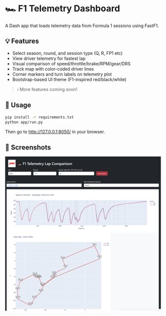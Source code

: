 # 🏎️ F1 Telemetry Dashboard

A Dash app that loads telemetry data from Formula 1 sessions using FastF1.

## 💡 Features
- Select season, round, and session type (Q, R, FP1 etc)
- View driver telemetry for fastest lap
- Visual comparison of speed/throttle/brake/RPM/gear/DRS
- Track map with color-coded driver lines
- Corner markers and turn labels on telemetry plot
- Bootstrap-based UI theme (F1-inspired red/black/white)

> ℹ️ More features coming soon!

## 🚀 Usage

```bash
pip install -r requirements.txt
python app/run.py
```

Then go to http://127.0.0.1:8050/ in your browser.

## 📸 Screenshots

![F1 Dashboard Screenshot](app/assets/UI.png)
